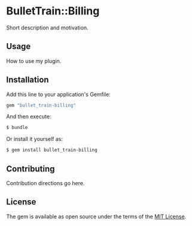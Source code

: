 # BulletTrain::Billing
Short description and motivation.

## Usage
How to use my plugin.

## Installation
Add this line to your application's Gemfile:

```ruby
gem "bullet_train-billing"
```

And then execute:
```bash
$ bundle
```

Or install it yourself as:
```bash
$ gem install bullet_train-billing
```

## Contributing
Contribution directions go here.

## License
The gem is available as open source under the terms of the [MIT License](https://opensource.org/licenses/MIT).

